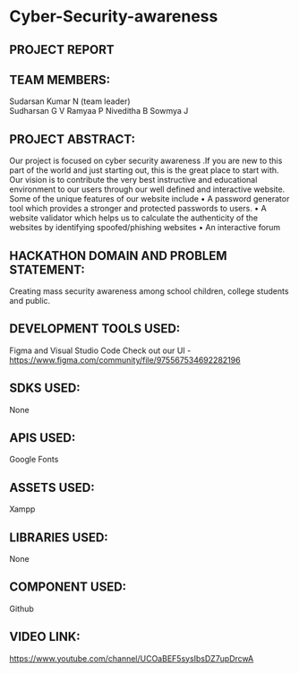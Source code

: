 # Cyber-Security-awareness
## PROJECT REPORT

## TEAM MEMBERS:
Sudarsan Kumar N (team leader)  
Sudharsan G V
Ramyaa P
Niveditha B
Sowmya J

## PROJECT ABSTRACT:
Our project is focused on cyber security awareness .If you are new to this part of the world and just starting out, this is the great place to start with. Our vision is to contribute the very best instructive and educational environment to our users through our well defined and interactive website. 
Some of the unique features of our website include
•	A password generator tool which provides a stronger and protected passwords to users. 
•	A website validator which helps us to calculate the authenticity of the websites by identifying spoofed/phishing websites 
•	An interactive forum

## HACKATHON DOMAIN AND PROBLEM STATEMENT:
Creating mass security awareness among school children, college students and public.

## DEVELOPMENT TOOLS USED:
Figma and Visual Studio Code
Check out our UI - https://www.figma.com/community/file/975567534692282196

## SDKS USED:
None

## APIS USED:
Google Fonts

## ASSETS USED:
Xampp

## LIBRARIES USED:
None

## COMPONENT USED:
Github

## VIDEO LINK:
https://www.youtube.com/channel/UCOaBEF5sysIbsDZ7upDrcwA



